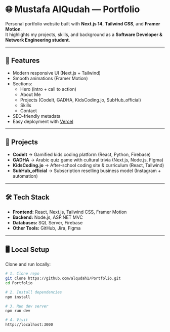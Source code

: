 # 🌐 Mustafa AlQudah — Portfolio

Personal portfolio website built with **Next.js 14**, **Tailwind CSS**, and **Framer Motion**.  
It highlights my projects, skills, and background as a **Software Developer & Network Engineering student**.

---

## 🚀 Features
- Modern responsive UI (Next.js + Tailwind)
- Smooth animations (Framer Motion)
- Sections:
  - Hero (intro + call to action)
  - About Me
  - Projects (CodeIt, GADHA, KidsCoding.jo, SubHub_official)
  - Skills
  - Contact
- SEO-friendly metadata
- Easy deployment with [Vercel](https://vercel.com/)

---

## 📂 Projects
- **CodeIt** → Gamified kids coding platform (React, Python, Firebase)  
- **GADHA** → Arabic quiz game with cultural trivia (Next.js, Node.js, Figma)  
- **KidsCoding.jo** → After-school coding site & curriculum (React, Tailwind)  
- **SubHub_official** → Subscription reselling business model (Instagram + automation)  

---

## 🛠️ Tech Stack
- **Frontend:** React, Next.js, Tailwind CSS, Framer Motion  
- **Backend:** Node.js, ASP.NET MVC  
- **Databases:** SQL Server, Firebase  
- **Other Tools:** GitHub, Jira, Figma  

---

## 🖥️ Local Setup
Clone and run locally:

```bash
# 1. Clone repo
git clone https://github.com/alqudah1/Portfolio.git
cd Portfolio

# 2. Install dependencies
npm install

# 3. Run dev server
npm run dev

# 4. Visit
http://localhost:3000
